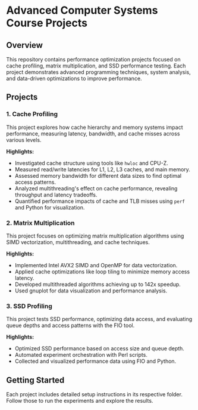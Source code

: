 # Advanced Computer Systems Course Projects

## Overview
This repository contains performance optimization projects focused on cache profiling, matrix multiplication, and SSD performance testing. Each project demonstrates advanced programming techniques, system analysis, and data-driven optimizations to improve performance.

## Projects

### 1. Cache Profiling
This project explores how cache hierarchy and memory systems impact performance, measuring latency, bandwidth, and cache misses across various levels.

**Highlights:**
- Investigated cache structure using tools like `hwloc` and CPU-Z.
- Measured read/write latencies for L1, L2, L3 caches, and main memory.
- Assessed memory bandwidth for different data sizes to find optimal access patterns.
- Analyzed multithreading's effect on cache performance, revealing throughput and latency tradeoffs.
- Quantified performance impacts of cache and TLB misses using `perf` and Python for visualization.

### 2. Matrix Multiplication
This project focuses on optimizing matrix multiplication algorithms using SIMD vectorization, multithreading, and cache techniques.

**Highlights:**
- Implemented Intel AVX2 SIMD and OpenMP for data vectorization.
- Applied cache optimizations like loop tiling to minimize memory access latency.
- Developed multithreaded algorithms achieving up to 142x speedup.
- Used gnuplot for data visualization and performance analysis.

### 3. SSD Profiling
This project tests SSD performance, optimizing data access, and evaluating queue depths and access patterns with the FIO tool.

**Highlights:**
- Optimized SSD performance based on access size and queue depth.
- Automated experiment orchestration with Perl scripts.
- Collected and visualized performance data using FIO and Python.

## Getting Started
Each project includes detailed setup instructions in its respective folder. Follow those to run the experiments and explore the results.
